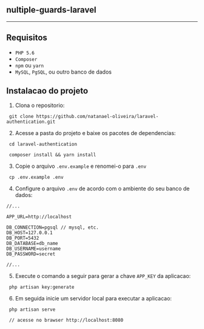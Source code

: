 ## nultiple-guards-laravel
---
## Requisitos

 * `PHP 5.6` 
 * `Composer`
 * `npm` ou `yarn`
 * `MySQL`, `PgSQL`, ou outro banco de dados 

## Instalacao do projeto

 1. Clona o repositorio:
 ~~~JS
  git clone https://github.com/natanael-oliveira/laravel-authentication.git
 ~~~
 2. Acesse a pasta do projeto e baixe os pacotes de dependencias:
 ~~~JS
  cd laravel-authentication
 ~~~
 ~~~JS
  composer install && yarn install
 ~~~
 3. Copie o arquivo `.env.example` e renomei-o para `.env`
 ~~~JS
  cp .env.example .env
 ~~~
 4. Configure o arquivo `.env` de acordo com o ambiente do seu banco de dados:
 ~~~JS
 //...

APP_URL=http://localhost

DB_CONNECTION=pgsql // mysql, etc.  
DB_HOST=127.0.0.1
DB_PORT=5432
DB_DATABASE=db_name
DB_USERNAME=username
DB_PASSWORD=secret

//...
 ~~~

5. Execute o comando a seguir para gerar a chave `APP_KEY` da aplicacao:
~~~
 php artisan key:generate
~~~

6. Em seguida inicie um servidor local para executar a aplicacao:
~~~JS
 php artisan serve

 // acesse no brawser http://localhost:8080
~~~
